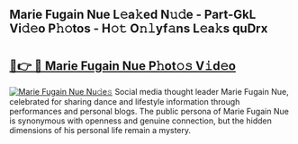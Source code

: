 ## Marie Fugain Nue L𝚎a𝚔ed N𝚞𝚍e - Part-GkL Vi𝚍𝚎o P𝚑𝚘tos - H𝚘𝚝 O𝚗𝚕yf𝚊ns L𝚎a𝚔s quDrx

# <h2><a href="http://kfcxhgx.oniu.top/?m=Marie+Fugain+Nue">🔗👉 🔴 Marie Fugain Nue P𝚑ot𝚘𝚜 V𝚒d𝚎o</a></h2>

[![Marie Fugain Nue Nu𝚍e𝚜](https://i.imgur.com/0qMVB7G.gif)](http://kfcxhgx.oniu.top/?m=Marie+Fugain+Nue)
Social media thought leader Marie Fugain Nue, celebrated for sharing dance and lifestyle information through performances and personal blogs. The public persona of Marie Fugain Nue is synonymous with openness and genuine connection, but the hidden dimensions of his personal life remain a mystery.  
